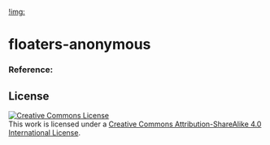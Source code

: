 [!img:](https://gitlab.com/uploads/-/system/project/avatar/41185754/onewheel_xr.jpg)
# floaters-anonymous


### Reference:
[^esk8_diy-onewheel-hoverboard]: ((https://forum.esk8.news/t/diy-onewheel-hoverboard/18862))


## License
<a rel="license" href="http://creativecommons.org/licenses/by-sa/4.0/"><img alt="Creative Commons License" style="border-width:0" src="https://i.creativecommons.org/l/by-sa/4.0/88x31.png" /></a><br />This work is licensed under a <a rel="license" href="http://creativecommons.org/licenses/by-sa/4.0/">Creative Commons Attribution-ShareAlike 4.0 International License</a>.
